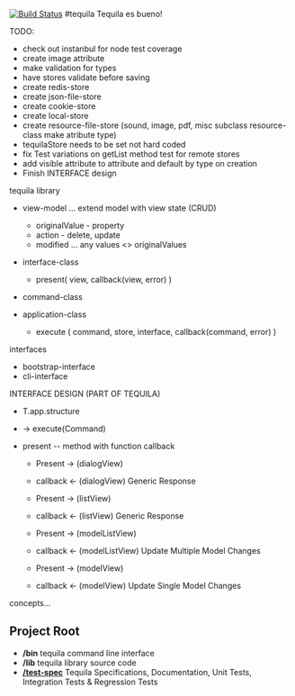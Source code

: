 [![Build Status](https://secure.travis-ci.org/dremoor/tequila.png)](http://travis-ci.org/dremoor/tequila)
#tequila
Tequila es bueno!

TODO:

* check out instanbul for node test coverage
* create image attribute
* make validation for types
* have stores validate before saving
* create redis-store
* create json-file-store
* create cookie-store
* create local-store
* create resource-file-store (sound, image, pdf, misc subclass resource-class make atribute type)
* tequilaStore needs to be set not hard coded
* fix Test variations on getList method test for remote stores
* add visible attribute to attribute and default by type on creation
* Finish INTERFACE design

tequila library
- view-model ... extend model with view state (CRUD)
    - originalValue - property
    - action - delete, update
    - modified ... any values <> originalValues

- interface-class
    - present( view, callback(view, error) )

- command-class

- application-class
    - execute ( command, store, interface, callback(command, error) )

interfaces
- bootstrap-interface
- cli-interface




INTERFACE DESIGN (PART OF TEQUILA)

* T.app.structure

* -> execute(Command)

* present -- method with function callback

    * Present       -> (dialogView)
    * callback      <- (dialogView)     Generic Response

    * Present       -> (listView)
    * callback      <- (listView)       Generic Response

    * Present       -> (modelListView)
    * callback      <- (modelListView)  Update Multiple Model Changes

    * Present       -> (modelView)
    * callback      <- (modelView)      Update Single Model Changes

concepts...

## Project Root
+ **/bin** tequila command line interface
+ **/lib** tequila library source code
+ [**/test-spec**](test-spec/README.md) Tequila Specifications, Documentation, Unit Tests, Integration Tests & Regression Tests
